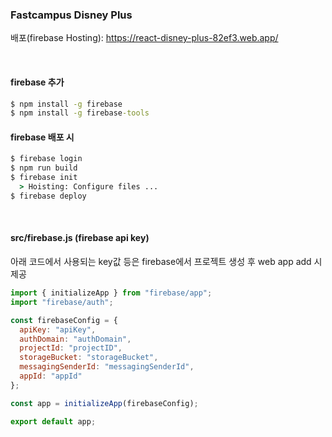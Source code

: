 ### Fastcampus Disney Plus

배포(firebase Hosting): https://react-disney-plus-82ef3.web.app/

<br/>

#### firebase 추가
```cmd
$ npm install -g firebase
$ npm install -g firebase-tools
```

#### firebase 배포 시
```cmd
$ firebase login
$ npm run build
$ firebase init
  > Hoisting: Configure files ...
$ firebase deploy
```

<br/>

#### src/firebase.js (firebase api key)
아래 코드에서 사용되는 key값 등은 firebase에서 프로젝트 생성 후 web app add 시 제공
```js
import { initializeApp } from "firebase/app";
import "firebase/auth";

const firebaseConfig = {
  apiKey: "apiKey",
  authDomain: "authDomain",
  projectId: "projectID",
  storageBucket: "storageBucket",
  messagingSenderId: "messagingSenderId",
  appId: "appId"
};

const app = initializeApp(firebaseConfig);

export default app;
```
